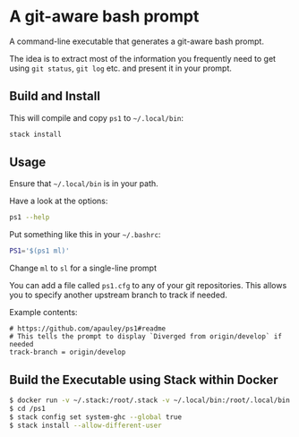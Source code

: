 # A git-aware bash prompt

A command-line executable that generates a git-aware bash prompt.

The idea is to extract most of the information you frequently need
to get using `git status`,  `git log` etc. and present it in your prompt.

## Build and Install

This will compile and copy `ps1` to `~/.local/bin`:
```bash
stack install
```

## Usage

Ensure that `~/.local/bin` is in your path.

Have a look at the options:

```bash
ps1 --help
```

Put something like this in your `~/.bashrc`:

```bash
PS1='$(ps1 ml)'
```

Change `ml` to `sl` for a single-line prompt

You can add a file called `ps1.cfg` to any of your git repositories.
This allows you to specify another upstream branch to track if needed.

Example contents:

```
# https://github.com/apauley/ps1#readme
# This tells the prompt to display `Diverged from origin/develop` if needed
track-branch = origin/develop
```

## Build the Executable using Stack within Docker

```bash
$ docker run -v ~/.stack:/root/.stack -v ~/.local/bin:/root/.local/bin -v ${PWD}:/ps1 -it --rm haskell:8.0.1 /bin/bash
$ cd /ps1
$ stack config set system-ghc --global true
$ stack install --allow-different-user
```
